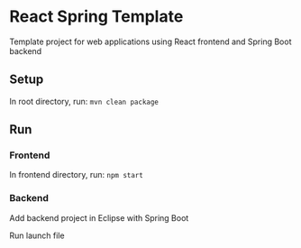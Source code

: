 # React Spring Template

Template project for web applications using React frontend and Spring Boot backend

## Setup

In root directory, run:
`mvn clean package`

## Run

### Frontend

In frontend directory, run:
`npm start`

### Backend

Add backend project in Eclipse with Spring Boot

Run launch file
